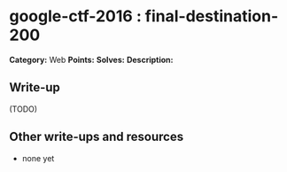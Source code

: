 # google-ctf-2016 : final-destination-200

**Category:** Web
**Points:** 
**Solves:** 
**Description:**



## Write-up

(TODO)

## Other write-ups and resources

* none yet
